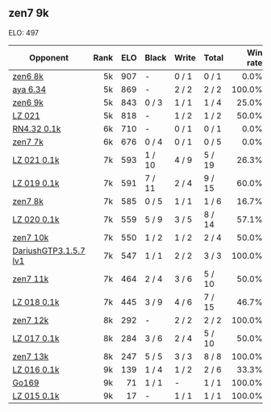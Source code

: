 ## zen7 9k ##

ELO: 497

Opponent | Rank | ELO | Black | Write | Total | Win rate
---------|-----:|----:|-------|-------|-------|-------:
[zen6 8k](zen6%208k.md) | 5k | 907 | - | 0 / 1 | 0 / 1 | 0.0%
[aya 6.34](aya%206.34.md) | 5k | 869 | - | 2 / 2 | 2 / 2 | 100.0%
[zen6 9k](zen6%209k.md) | 5k | 843 | 0 / 3 | 1 / 1 | 1 / 4 | 25.0%
[LZ 021](LZ%20021.md) | 5k | 818 | - | 1 / 2 | 1 / 2 | 50.0%
[RN4.32 0.1k](RN4.32%200.1k.md) | 6k | 710 | - | 0 / 1 | 0 / 1 | 0.0%
[zen7 7k](zen7%207k.md) | 6k | 676 | 0 / 4 | 0 / 1 | 0 / 5 | 0.0%
[LZ 021 0.1k](LZ%20021%200.1k.md) | 7k | 593 | 1 / 10 | 4 / 9 | 5 / 19 | 26.3%
[LZ 019 0.1k](LZ%20019%200.1k.md) | 7k | 591 | 7 / 11 | 2 / 4 | 9 / 15 | 60.0%
[zen7 8k](zen7%208k.md) | 7k | 585 | 0 / 5 | 1 / 1 | 1 / 6 | 16.7%
[LZ 020 0.1k](LZ%20020%200.1k.md) | 7k | 559 | 5 / 9 | 3 / 5 | 8 / 14 | 57.1%
[zen7 10k](zen7%2010k.md) | 7k | 550 | 1 / 2 | 1 / 2 | 2 / 4 | 50.0%
[DariushGTP3.1.5.7 lv1](DariushGTP3.1.5.7%20lv1.md) | 7k | 547 | 1 / 1 | 2 / 2 | 3 / 3 | 100.0%
[zen7 11k](zen7%2011k.md) | 7k | 464 | 2 / 4 | 3 / 6 | 5 / 10 | 50.0%
[LZ 018 0.1k](LZ%20018%200.1k.md) | 7k | 445 | 3 / 9 | 4 / 6 | 7 / 15 | 46.7%
[zen7 12k](zen7%2012k.md) | 8k | 292 | - | 2 / 2 | 2 / 2 | 100.0%
[LZ 017 0.1k](LZ%20017%200.1k.md) | 8k | 284 | 3 / 6 | 2 / 4 | 5 / 10 | 50.0%
[zen7 13k](zen7%2013k.md) | 8k | 247 | 5 / 5 | 3 / 3 | 8 / 8 | 100.0%
[LZ 016 0.1k](LZ%20016%200.1k.md) | 9k | 139 | 1 / 4 | 1 / 2 | 2 / 6 | 33.3%
[Go169](Go169.md) | 9k | 71 | 1 / 1 | - | 1 / 1 | 100.0%
[LZ 015 0.1k](LZ%20015%200.1k.md) | 9k | 17 | - | 1 / 1 | 1 / 1 | 100.0%
